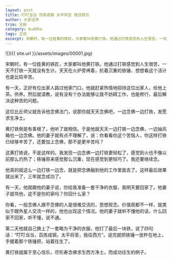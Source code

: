 ```yaml
---
layout: post
title: 叮叮当当 百炼成钢 太平将至 我往西方
author: 大安法师
trim: 王盼
category: buddha
tags: 正信
excerpt: 宋朝时，有一位姓黄的铁匠，大家都叫他黄打铁。他通过打铁感觉到人生很苦，一天不打铁一天就没有生计。天天在火炉旁烤着，抡着沉重的铁锤，想想看这个活计也是比较辛苦。
---
```


![]({{ site.url }}/assets/images/00001.jpg)

宋朝时，有一位姓黄的铁匠，大家都叫他黄打铁。他通过打铁感觉到人生很苦，一天不打铁一天就没有生计。天天在火炉旁烤着，抡着沉重的铁锤，想想看这个活计也是比较辛苦。

有一天，正好有位出家人路过他家门口，他就赶紧热情地招待这位出家人，给他上茶。供养。然后就请教，说有没有个办法能够让我不妨碍工作，也能修行，最后解决这种苦的问题。

这位比丘师父就告诉他念佛法门，说那你就天天念佛吧，一边念佛一边打铁，发愿求生净土。

黄打铁倒是有善根了，他听了就相信。于是他就天天一边打铁一边念佛，一边抽风箱也一边念佛。他的妻子就有点不理解了，说：你看看你这个苦恼人，你这样打铁已经够辛苦了，还要加上念佛，那不是更辛苦吗？

这黄打铁说，不是这样的。我发现一边念佛一边打铁更轻松了，感觉到火也不像以前那么灼热了；铁锤原来感觉那么沉重，现在感觉到更轻巧了。我还要继续念。

他真的就这么一边打铁一边念，就是把念佛融到他的工作里面去了。这样最后效果就出来了，三年就念成功了。

有一天，他就跟他的妻子说，你给我准备一套干净的衣服，我明天要回家了。他妻子就骂他，这不是你的家吗？你回什么家？

你看，一般念佛人跟不念佛的人是很难交流的，思想观念。价值观都不一样，就类似于跟外星人交流一样的，他也出现这个情况。他的妻子就听不懂他的话，什么回家不回家，听不懂，说不通。

第二天他就自己换上了一套略为干净的衣服，他打了最后一块铁，说了四句话：“叮叮当当，百炼成钢，太平将至，我往西方”。说完就把铁锤一放杵在地上，手握着那个铁锤把，站着往生了。

黄打铁就属于至心信乐，尽形寿念佛求生西方净土，而成功往生的例子。
